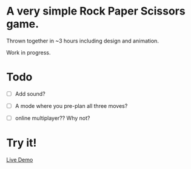 # A very simple Rock Paper Scissors game. 
Thrown together in ~3 hours including design and animation.

Work in progress.


<h>

# Todo

- [ ] Add sound?
- [ ] A mode where you pre-plan all three moves?
- [ ] online multiplayer?? Why not?


# Try it!

[Live Demo](https://philip-clark.github.io/RPS/)
